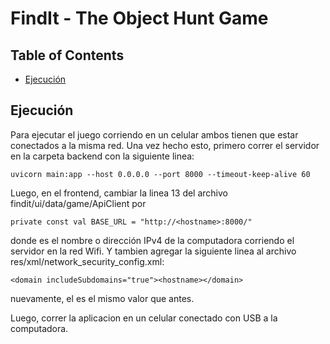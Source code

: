 # FindIt - The Object Hunt Game

## Table of Contents
- [Ejecución](#ejecucion)

## Ejecución

Para ejecutar el juego corriendo en un celular ambos tienen que estar conectados a la misma red. Una vez hecho esto, primero correr el servidor en la carpeta backend con la siguiente linea:

```
uvicorn main:app --host 0.0.0.0 --port 8000 --timeout-keep-alive 60
```

Luego, en el frontend, cambiar la linea 13 del archivo findit/ui/data/game/ApiClient por

```
private const val BASE_URL = "http://<hostname>:8000/"
```

donde <hostname> es el nombre o dirección IPv4 de la computadora corriendo el servidor en la red Wifi. Y tambien agregar la siguiente linea al archivo res/xml/network_security_config.xml:

```
<domain includeSubdomains="true"><hostname></domain>
```

nuevamente, el <hostname> es el mismo valor que antes.

Luego, correr la aplicacion en un celular conectado con USB a la computadora.
